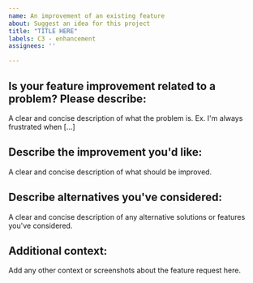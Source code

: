 ```yaml
---
name: An improvement of an existing feature
about: Suggest an idea for this project
title: "TITLE HERE"
labels: C3 - enhancement
assignees: ''

---
```


## Is your feature improvement related to a problem? Please describe:

A clear and concise description of what the problem is. Ex. I'm always frustrated when [...]

## Describe the improvement you'd like:

A clear and concise description of what should be improved.

## Describe alternatives you've considered:

A clear and concise description of any alternative solutions or features you've considered.

## Additional context:

Add any other context or screenshots about the feature request here.
